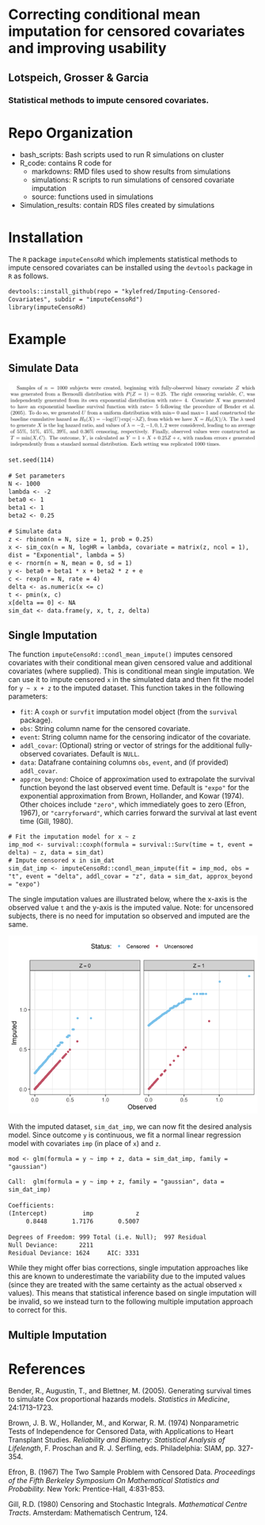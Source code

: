 # Correcting conditional mean imputation for censored covariates and improving usability
## Lotspeich, Grosser & Garcia 
### Statistical methods to impute censored covariates. 

# Repo Organization 

- bash_scripts: Bash scripts used to run R simulations on cluster
- R_code: contains R code for
	- markdowns: RMD files used to show results from simulations
	- simulations: R scripts to run simulations of censored covariate imputation
	- source: functions used in simulations
- Simulation_results: contain RDS files created by simulations

# Installation 

The `R` package `imputeCensoRd` which implements statistical methods to impute censored covariates can be installed using the `devtools` package in `R` as follows. 

```{r}
devtools::install_github(repo = "kylefred/Imputing-Censored-Covariates", subdir = "imputeCensoRd")
library(imputeCensoRd)
```

# Example
## Simulate Data
![](Sim-Setup.png)

```{r}
set.seed(114)

# Set parameters 
N <- 1000
lambda <- -2
beta0 <- 1
beta1 <- 1
beta2 <- 0.25

# Simulate data
z <- rbinom(n = N, size = 1, prob = 0.25)
x <- sim_cox(n = N, logHR = lambda, covariate = matrix(z, ncol = 1), dist = "Exponential", lambda = 5)
e <- rnorm(n = N, mean = 0, sd = 1)
y <- beta0 + beta1 * x + beta2 * z + e
c <- rexp(n = N, rate = 4)
delta <- as.numeric(x <= c)
t <- pmin(x, c)
x[delta == 0] <- NA
sim_dat <- data.frame(y, x, t, z, delta)
```

## Single Imputation

The function `imputeCensoRd::condl_mean_impute()` imputes censored covariates with their conditional mean given censored value and additional covariates (where supplied). This is conditional mean single imputation. We can use it to impute censored `x` in the simulated data and then fit the model for `y ~ x + z` to the imputed dataset. This function takes in the following parameters: 

- `fit`: A `coxph` or `survfit` imputation model object (from the `survival` package).
- `obs`: String column name for the censored covariate.
- `event`: String column name for the censoring indicator of the covariate.
- `addl_covar`: (Optional) string or vector of strings for the additional fully-observed covariates. Default is `NULL`.
- `data`: Datafrane containing columns `obs`, `event`, and (if provided) `addl_covar`.
- `approx_beyond`: Choice of approximation used to extrapolate the survival function beyond the last observed event time. Default is `"expo"` for the exponential approximation from Brown, Hollander, and Kowar (1974). Other choices include `"zero"`, which immediately goes to zero (Efron, 1967), or `"carryforward"`, which carries forward the survival at last event time (Gill, 1980).

```{r}
# Fit the imputation model for x ~ z 
imp_mod <- survival::coxph(formula = survival::Surv(time = t, event = delta) ~ z, data = sim_dat)
# Impute censored x in sim_dat
sim_dat_imp <- imputeCensoRd::condl_mean_impute(fit = imp_mod, obs = "t", event = "delta", addl_covar = "z", data = sim_dat, approx_beyond = "expo")
```

The single imputation values are illustrated below, where the x-axis is the observed value `t` and the y-axis is the imputed value. Note: for uncensored subjects, there is no need for imputation so observed and imputed are the same. 

![Illustration of conditional mean single imputation values for a censored covariate.](Imputed-Observed-SI.png)

With the imputed dataset, `sim_dat_imp`, we can now fit the desired analysis model. Since outcome `y` is continuous, we fit a normal linear regression model with covariates `imp` (in place of `x`) and `z`. 

```{r}
mod <- glm(formula = y ~ imp + z, data = sim_dat_imp, family = "gaussian")
```

```{r}
Call:  glm(formula = y ~ imp + z, family = "gaussian", data = sim_dat_imp)

Coefficients:
(Intercept)          imp            z  
     0.8448       1.7176       0.5007  

Degrees of Freedom: 999 Total (i.e. Null);  997 Residual
Null Deviance:	    2211 
Residual Deviance: 1624 	AIC: 3331
```

While they might offer bias corrections, single imputation approaches like this are known to underestimate the variability due to the imputed values (since they are treated with the same certainty as the actual observed `x` values). This means that statistical inference based on single imputation will be invalid, so we instead turn to the following multiple imputation approach to correct for this. 

## Multiple Imputation 



# References

Bender, R., Augustin, T., and Blettner, M. (2005). Generating survival times to simulate Cox proportional hazards models. *Statistics in Medicine*, 24:1713–1723.

Brown, J. B. W., Hollander, M., and Korwar, R. M. (1974) Nonparametric Tests of Independence for Censored Data, with Applications to Heart Transplant Studies. *Reliability and Biometry: Statistical Analysis of Lifelength*, F. Proschan and R.
J. Serfling, eds. Philadelphia: SIAM, pp. 327-354.

Efron, B. (1967) The Two Sample Problem with Censored Data. *Proceedings of the Fifth Berkeley Symposium On Mathematical Statistics and Probability.* New
York: Prentice-Hall, 4:831-853.

Gill, R.D. (1980) Censoring and Stochastic Integrals. *Mathematical Centre Tracts*. Amsterdam: Mathematisch Centrum, 124.
